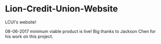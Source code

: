 # Lion-Credit-Union-Website
LCUI's website!

08-06-2017 minimum viable product is live! Big thanks to Jackson Chen for his work on this project.
